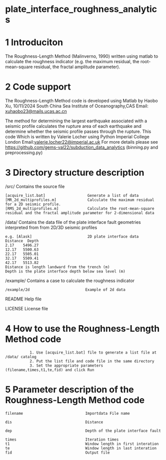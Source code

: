 # plate_interface_roughness_analytics
# 1 Introduciton
The Roughness-Length Method (Malinverno, 1990)  written using matlab to calculate 
the roughness indicator (e.g. the maximum residual, the root-mean-square residual,
the fractal amplitude parameter). 

# 2 Code support
The Roughness-Length Method code is developed using Matlab by Haobo Xu, 10/11/2024
South China Sea Institute of Oceanography,CAS
Email: xuhaobo23@mails.ucas.ac.cn

The method for determining the largest earthquake associated with a seismic profile calculates the rupture area of each earthquake and determine whether the seismic profile passes through the rupture. This code Which is written by Valerie Locher using Python
Imperial College London
Email:valerie.locher22@imperial.ac.uk
For more details please see https://github.com/gems-val22/subduction_data_analytics (binning.py and preprocessing.py)

# 3 Directory structure description

/src/  Contains the source file
    
    [acquire_list.bat]                   Generate a list of data
    [MR_2d_multiprofiles.m]              Calculate the maximum residual for a 2D seismic profile.
    [RMS_2d_multiprofiles.m]             Calculate the root-mean-square residual and the fractal amplitude parameter for 2-dimensional data
    

/data/  Contains the data file of the plate interface fault geometries interpreted from from 2D/3D seismic profiles

    e.g. [Alask]                         2D plate interface data       
    Distance  Depth
    2.17    5496.27 
    12.17   5500.63 
    22.17   5505.01 
    32.17   5509.41 
    42.17   5513.82 
    Distance is length landward from the trench (m)
    Depth is the plate interface depth below sea level (m)



/example/                               Contains a case to calculate the roughness indicator
    
    /example/2d                         Example of 2d data
   
README                                  Help file

LICENSE                                 License file

#   4  How to use the Roughness-Length Method code
    
               1. Use [acquire_list.bat] file to generate a list file at /data/ catalog
               2. Put the list file and code file in the same directory
               3. Set the appropriate parameters  (filename,times,t1,te,fid) and click Run
    
   

#   5  Parameter description of the Roughness-Length Method code

    filename                            Importdata File name
   
    dis                                 Distance 

    dep                                 Depth of the plate interface fault

    times                               Iteration times
    t1                                  Window length in first interation
    te                                  Window length in last interation
    fid                                 Output file
